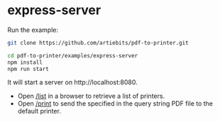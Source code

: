 # express-server

Run the example:

```bash
git clone https://github.com/artiebits/pdf-to-printer.git

cd pdf-to-printer/examples/express-server
npm install
npm run start
```

It will start a server on http://localhost:8080.
* Open [/list](http://localhost:8080/list) in a browser to retrieve a list of printers.
* Open [/print](http://localhost:8080/print?url=https://easypost-files.s3-us-west-2.amazonaws.com/files/postage_label/20190716/15ad63c69e654e228d92a1ee0aa9d536.pdf) to send the specified in the query string PDF file to the default printer.
